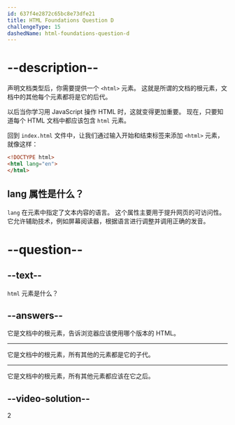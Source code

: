 ```yaml
---
id: 637f4e2872c65bc8e73dfe21
title: HTML Foundations Question D
challengeType: 15
dashedName: html-foundations-question-d
---
```


# --description--

声明文档类型后，你需要提供一个 `<html>` 元素。 这就是所谓的文档的根元素，文档中的其他每个元素都将是它的后代。

以后当你学习用 JavaScript 操作 HTML 时，这就变得更加重要。 现在，只要知道每个 HTML 文档中都应该包含 `html` 元素。

回到 `index.html` 文件中，让我们通过输入开始和结束标签来添加 `<html>` 元素，就像这样：

```html
<!DOCTYPE html>
<html lang="en">
</html>
```

## lang 属性是什么？
`lang` 在元素中指定了文本内容的语言。 这个属性主要用于提升网页的可访问性。 它允许辅助技术，例如屏幕阅读器，根据语言进行调整并调用正确的发音。

# --question--

## --text--

`html` 元素是什么？

## --answers--

它是文档中的根元素，告诉浏览器应该使用哪个版本的 HTML。

---

它是文档中的根元素，所有其他的元素都是它的子代。

---

它是文档中的根元素，所有其他元素都应该在它之后。


## --video-solution--

2
